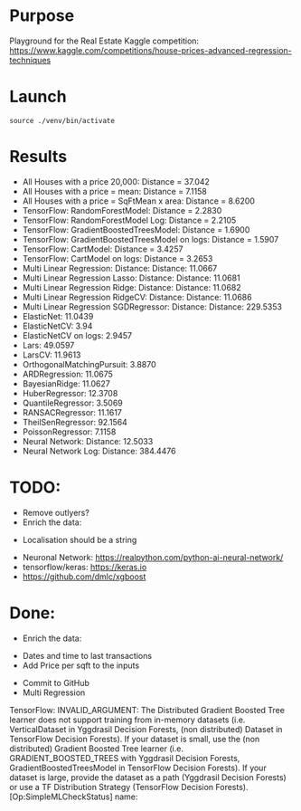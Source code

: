 # Purpose
Playground for the Real Estate Kaggle competition: 
    https://www.kaggle.com/competitions/house-prices-advanced-regression-techniques

# Launch
```
source ./venv/bin/activate
```

# Results
* All Houses with a price 20,000: Distance = 37.042
* All Houses with a price = mean: Distance = 7.1158
* All Houses with a price = SqFtMean x area: Distance = 8.6200
* TensorFlow: RandomForestModel: Distance = 2.2830
* TensorFlow: RandomForestModel Log: Distance = 2.2105
* TensorFlow: GradientBoostedTreesModel: Distance = 1.6900
* TensorFlow: GradientBoostedTreesModel on logs: Distance = 1.5907
* TensorFlow: CartModel: Distance = 3.4257
* TensorFlow: CartModel on logs: Distance = 3.2653
* Multi Linear Regression: Distance: Distance: 11.0667
* Multi Linear Regression Lasso: Distance: Distance: 11.0681
* Multi Linear Regression Ridge: Distance: Distance: 11.0682
* Multi Linear Regression RidgeCV: Distance: Distance: 11.0686
* Multi Linear Regression SGDRegressor: Distance: Distance: 229.5353
* ElasticNet: 11.0439
* ElasticNetCV: 3.94
* ElasticNetCV on logs: 2.9457
* Lars: 49.0597
* LarsCV: 11.9613
* OrthogonalMatchingPursuit: 3.8870
* ARDRegression: 11.0675
* BayesianRidge: 11.0627
* HuberRegressor: 12.3708
* QuantileRegressor: 3.5069
* RANSACRegressor: 11.1617
* TheilSenRegressor: 92.1564
* PoissonRegressor: 7.1158
* Neural Network: Distance: 12.5033
* Neural Network Log: Distance: 384.4476

# TODO:
* Remove outlyers?
* Enrich the data:
- Localisation should be a string
* Neuronal Network: https://realpython.com/python-ai-neural-network/
* tensorflow/keras: https://keras.io
* https://github.com/dmlc/xgboost

# Done: 
* Enrich the data: 
- Dates and time to last transactions
- Add Price per sqft to the inputs 
* Commit to GitHub
* Multi Regression


TensorFlow: INVALID_ARGUMENT: 
The Distributed Gradient Boosted Tree learner does not support training from in-memory datasets 
(i.e. VerticalDataset in Yggdrasil Decision Forests, (non distributed) Dataset in TensorFlow Decision Forests). 
If your dataset is small, use the (non distributed) Gradient Boosted Tree learner 
(i.e. GRADIENT_BOOSTED_TREES with Yggdrasil Decision Forests, GradientBoostedTreesModel in TensorFlow Decision Forests). 
If your dataset is large, provide the dataset as a path (Yggdrasil Decision Forests) 
or use a TF Distribution Strategy (TensorFlow Decision Forests). [Op:SimpleMLCheckStatus] name: 

